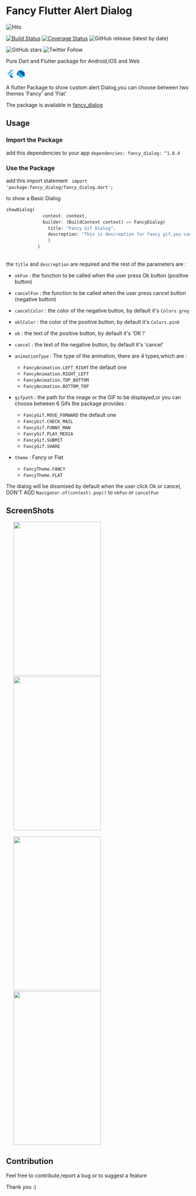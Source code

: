 # Fancy Flutter Alert Dialog

![Hits](https://hitcounter.pythonanywhere.com/count/tag.svg?url=https%3A%2F%2Fgithub.com%2FDokkarRachidReda%2FFancy-Flutter-Alert-Dialog)

[![Build Status](https://travis-ci.com/DokkarRachidReda/Fancy-Flutter-Alert-Dialog.svg?branch=master)](https://travis-ci.com/DokkarRachidReda/Fancy-Flutter-Alert-Dialog) [![Coverage Status](https://coveralls.io/repos/github/DokkarRachidReda/Fancy-Flutter-Alert-Dialog/badge.svg?branch=master)](https://coveralls.io/github/DokkarRachidReda/Fancy-Flutter-Alert-Dialog?branch=master) ![GitHub release (latest by date)](https://img.shields.io/github/v/release/DokkarRachidReda/Fancy-Flutter-Alert-Dialog?style=plastic)


![GitHub stars](https://img.shields.io/github/stars/DokkarRachidReda/Fancy-Flutter-Alert-Dialog?style=social) ![Twitter Follow](https://img.shields.io/twitter/follow/DokkarReda?style=social)

Pure Dart and Flutter package for Android,IOS and Web 


<code><img height="24" src="https://raw.githubusercontent.com/github/explore/80688e429a7d4ef2fca1e82350fe8e3517d3494d/topics/flutter/flutter.png"></code>
<code><img height="24" src="https://raw.githubusercontent.com/github/explore/80688e429a7d4ef2fca1e82350fe8e3517d3494d/topics/dart/dart.png"></code>

A flutter Package to show custom alert Dialog,you can choose between two themes 'Fancy' and 'Flat'

The package is available in [fancy_dialog](https://pub.dev/packages/fancy_dialog)

## Usage 

### Import the Package 
add this dependencies to your app
``` dependencies: fancy_dialog: ^1.0.4 ```
### Use the Package
add this import statement 
``` import 'package:fancy_dialog/fancy_dialog.dart';```

to show a Basic Dialog

```Dart
showDialog(
              context: context,
              builder: (BuildContext context) => FancyDialog(
                title: "Fancy Gif Dialog",
                descreption: "This is descreption for fancy gif,you can load any image or gif to be displayed :), and you can choose between two themes Fancy and Flat",
                )
            ) 
          
```
         
the  ``` title ``` and ``` descreption ``` are required
 and the rest of the parameters are :
 * ``` okFun ``` : the function to be called when the user press Ok button (positive button)
 * ``` cancelFun ``` : the function to be called when the user press cancel button (negative button)
 * ``` cancelColor ``` : the color of the negative button, by default it's ``` Colors.grey ```
 * ``` oklColor ``` : the color of the positive button, by default it's ``` Colors.pink ```
 * ``` ok ``` : the text of the positive button, by default it's 'OK !'
 * ``` cancel ``` : the text of the negative button, by default it's 'cancel'
 * ``` animationType ``` : The type of the animation, there are 4 types,which are :

      *  ```FancyAnimation.LEFT_RIGHT```    the default one
      *  ``` FancyAnimation.RIGHT_LEFT ```
      *  ``` FancyAnimation.TOP_BOTTOM ``` 
      *  ``` FancyAnimation.BOTTOM_TOP ```
      
 * ``` gifpath ``` : the path for the image or the GIF to be displayed,or you can choose between 6 Gifs the package provides :
      
      * ```FancyGif.MOVE_FORWARD``` the default one
      * ```FancyGif.CHECK_MAIL```
      * ```FancyGif.FUNNY_MAN```
      * ```FancyGif.PLAY_MEDIA```
      * ```FancyGif.SUBMIT```
      * ```FancyGif.SHARE```

 * ``` theme ``` : Fancy or Flat 

     * ``` FancyTheme.FANCY ```
     * ``` FancyTheme.FLAT ```

The dialog will be dissmised by default when the user click Ok or cancel, DON'T ADD 
```Navigator.of(context).pop()``` to  ``` okFun ``` or ``` cancelFun ```

## ScreenShots

<img src="https://github.com/DokkarRachidReda/Fancy-Flutter-Alert-Dialog/blob/master/Screenshots/1.gif" height="420" width="240" hspace="20"><img src="https://github.com/DokkarRachidReda/Fancy-Flutter-Alert-Dialog/blob/master/Screenshots/2_flat.gif" height="420" width="240" hspace="20">

<img src="https://github.com/DokkarRachidReda/Fancy-Flutter-Alert-Dialog/blob/master/Screenshots/3.gif" height="420" width="240" hspace="20"><img src="https://github.com/DokkarRachidReda/Fancy-Flutter-Alert-Dialog/blob/master/Screenshots/4_flat.gif" height="420" width="240" hspace="20">
## Contribution 
Feel free to contribute,report a bug or to suggest a feature

Thank you :)
